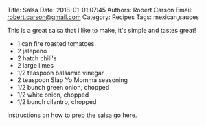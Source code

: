 Title: Salsa
Date: 2018-01-01 07:45
Authors: Robert Carson
Email: robert.carson@gmail.com
Category: Recipes
Tags: mexican,sauces

This is a great salsa that I like to make, it's simple and tastes great!

* 1 can fire roasted tomatoes
* 2 jalepeno
* 2 hatch chili's
* 2 large limes
* 1/2 teaspoon balsamic vinegar
* 2 teaspoon Slap Yo Momma seasoning
* 1/2 bunch green onion, chopped
* 1/2 white onion, chopped
* 1/2 bunch cilantro, chopped

Instructions on how to prep the salsa go here.
